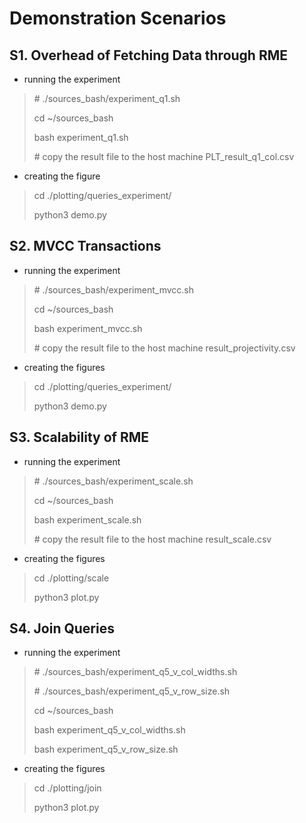 # Demonstration Scenarios

## S1. Overhead of Fetching Data through RME

- running the experiment
> \# ./sources_bash/experiment_q1.sh
>
> cd ~/sources_bash
>
> bash experiment_q1.sh
>
> \# copy the result file to the host machine PLT_result_q1_col.csv

- creating the figure
> cd ./plotting/queries_experiment/
>
> python3 demo.py

## S2. MVCC Transactions

- running the experiment
> \# ./sources_bash/experiment_mvcc.sh
>
> cd ~/sources_bash
>
> bash experiment_mvcc.sh
>
> \# copy the result file to the host machine result_projectivity.csv

- creating the figures
> cd ./plotting/queries_experiment/
>
> python3 demo.py

## S3. Scalability of RME

- running the experiment
> \# ./sources_bash/experiment_scale.sh
>
> cd ~/sources_bash
>
> bash experiment_scale.sh
>
> \# copy the result file to the host machine result_scale.csv

- creating the figures
> cd ./plotting/scale
>
> python3 plot.py

## S4. Join Queries

- running the experiment
> \# ./sources_bash/experiment_q5_v_col_widths.sh
>
> \# ./sources_bash/experiment_q5_v_row_size.sh
>
> cd ~/sources_bash
>
> bash experiment_q5_v_col_widths.sh
>
> bash experiment_q5_v_row_size.sh

- creating the figures
> cd ./plotting/join
>
> python3 plot.py
